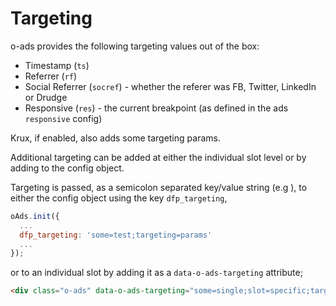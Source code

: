 # Targeting

o-ads provides the following targeting values out of the box:

* Timestamp (`ts`)
* Referrer (`rf`)
* Social Referrer (`socref`) - whether the referer was FB, Twitter, LinkedIn or Drudge
* Responsive (`res`) - the current breakpoint (as defined in the ads `responsive` config)

Krux, if enabled, also adds some targeting params.

Additional targeting can be added at either the individual slot level or by adding to the config object.

Targeting is passed, as a semicolon separated key/value string (e.g ), to either the config object using the key `dfp_targeting`,

```js
oAds.init({
  ...
  dfp_targeting: 'some=test;targeting=params'
  ...
});
```

or to an individual slot by adding it as a `data-o-ads-targeting` attribute;

```html
<div class="o-ads" data-o-ads-targeting="some=single;slot=specific;targeting=params" data-o-ads-gpt-unit-name="/6355419/Travel" data-o-ads-formats="MediumRectangle" ></div>
```
